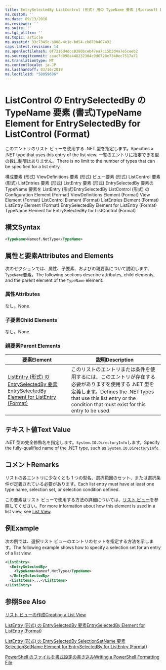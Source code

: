 ```yaml
---
title: EntrySelectedBy ListControl (形式) 用の TypeName 要素 |Microsoft Docs
ms.custom: ''
ms.date: 09/13/2016
ms.reviewer: ''
ms.suite: ''
ms.tgt_pltfrm: ''
ms.topic: article
ms.assetid: 33c7345c-b808-4c1e-bd54-cb870b407432
caps.latest.revision: 14
ms.openlocfilehash: 0f7216d4dcc0380bceb47ea7c15b3d4a7e5ceeb2
ms.sourcegitcommit: caac7d098a448232304c9d6728e7340ec7517a71
ms.translationtype: MT
ms.contentlocale: ja-JP
ms.lasthandoff: 03/16/2019
ms.locfileid: "58059696"
---
```

# <a name="typename-element-for-entryselectedby-for-listcontrol-format"></a><span data-ttu-id="b669c-102">ListControl の EntrySelectedBy の TypeName 要素 (書式)</span><span class="sxs-lookup"><span data-stu-id="b669c-102">TypeName Element for EntrySelectedBy for ListControl (Format)</span></span>

<span data-ttu-id="b669c-103">このエントリのリスト ビューを使用する .NET 型を指定します。</span><span class="sxs-lookup"><span data-stu-id="b669c-103">Specifies a .NET type that uses this entry of the list view.</span></span> <span data-ttu-id="b669c-104">一覧のエントリに指定できる型の数に制限はありません。</span><span class="sxs-lookup"><span data-stu-id="b669c-104">There is no limit to the number of types that can be specified for a list entry.</span></span>

<span data-ttu-id="b669c-105">構成要素 (形式) ViewDefinitions 要素 (形式) ビュー要素 (形式) ListControl 要素 (形式) ListEntries 要素 (形式) ListEntry 要素 (形式) EntrySelectedBy 要素の TypeName 要素を ListEntry (形式)EntrySelectedBy ListControl (形式) の</span><span class="sxs-lookup"><span data-stu-id="b669c-105">Configuration Element (Format) ViewDefinitions Element (Format) View Element (Format) ListControl Element (Format) ListEntries Element (Format) ListEntry Element (Format) EntrySelectedBy Element for ListEntry (Format) TypeName Element for EntrySelectedBy for ListControl (Format)</span></span>

## <a name="syntax"></a><span data-ttu-id="b669c-106">構文</span><span class="sxs-lookup"><span data-stu-id="b669c-106">Syntax</span></span>

```xml
<TypeName>Nameof.NetType</TypeName>
```

## <a name="attributes-and-elements"></a><span data-ttu-id="b669c-107">属性と要素</span><span class="sxs-lookup"><span data-stu-id="b669c-107">Attributes and Elements</span></span>

<span data-ttu-id="b669c-108">次のセクションでは、属性、子要素、およびの親要素について説明します、`TypeName`要素。</span><span class="sxs-lookup"><span data-stu-id="b669c-108">The following sections describe attributes, child elements, and the parent element of the `TypeName` element.</span></span>

### <a name="attributes"></a><span data-ttu-id="b669c-109">属性</span><span class="sxs-lookup"><span data-stu-id="b669c-109">Attributes</span></span>

<span data-ttu-id="b669c-110">なし。</span><span class="sxs-lookup"><span data-stu-id="b669c-110">None.</span></span>

### <a name="child-elements"></a><span data-ttu-id="b669c-111">子要素</span><span class="sxs-lookup"><span data-stu-id="b669c-111">Child Elements</span></span>

<span data-ttu-id="b669c-112">なし。</span><span class="sxs-lookup"><span data-stu-id="b669c-112">None.</span></span>

### <a name="parent-elements"></a><span data-ttu-id="b669c-113">親要素</span><span class="sxs-lookup"><span data-stu-id="b669c-113">Parent Elements</span></span>

|<span data-ttu-id="b669c-114">要素</span><span class="sxs-lookup"><span data-stu-id="b669c-114">Element</span></span>|<span data-ttu-id="b669c-115">説明</span><span class="sxs-lookup"><span data-stu-id="b669c-115">Description</span></span>|
|-------------|-----------------|
|[<span data-ttu-id="b669c-116">ListEntry (形式) の EntrySelectedBy 要素</span><span class="sxs-lookup"><span data-stu-id="b669c-116">EntrySelectedBy Element for ListEntry (Format)</span></span>](./entryselectedby-element-for-listentry-for-listcontrol-format.md)|<span data-ttu-id="b669c-117">このリストのエントリまたは条件を使用するには、このエントリが存在する必要がありますを使用する .NET 型を定義します。</span><span class="sxs-lookup"><span data-stu-id="b669c-117">Defines the .NET types that use this list entry or the condition that must exist for this entry to be used.</span></span>|

## <a name="text-value"></a><span data-ttu-id="b669c-118">テキスト値</span><span class="sxs-lookup"><span data-stu-id="b669c-118">Text Value</span></span>

<span data-ttu-id="b669c-119">.NET 型の完全修飾名を指定します。`System.IO.DirectoryInfo`します。</span><span class="sxs-lookup"><span data-stu-id="b669c-119">Specify the fully-qualified name of the .NET type, such as `System.IO.DirectoryInfo`.</span></span>

## <a name="remarks"></a><span data-ttu-id="b669c-120">コメント</span><span class="sxs-lookup"><span data-stu-id="b669c-120">Remarks</span></span>

<span data-ttu-id="b669c-121">リストの各エントリに少なくとも 1 つの型名、選択範囲のセット、または選択条件が定義されている必要があります。</span><span class="sxs-lookup"><span data-stu-id="b669c-121">Each list entry must have at least one type name, selection set, or selection condition defined.</span></span>

<span data-ttu-id="b669c-122">この要素はリスト ビューで使用する方法の詳細については、[リスト ビュー](./creating-a-list-view.md)を参照してください。</span><span class="sxs-lookup"><span data-stu-id="b669c-122">For more information about how this element is used in a list view, see [List View](./creating-a-list-view.md).</span></span>

## <a name="example"></a><span data-ttu-id="b669c-123">例</span><span class="sxs-lookup"><span data-stu-id="b669c-123">Example</span></span>

<span data-ttu-id="b669c-124">次の例では、選択リスト ビューのエントリのセットを指定する方法を示します。</span><span class="sxs-lookup"><span data-stu-id="b669c-124">The following example shows how to specify a selection set for an entry of a list view.</span></span>

```xml
<ListEntry>
  <EntrySelectedBy>
    <TypeName>Nameof.NetType</TypeName>
  </EntrySelectedBy>
  <ListItems>...</ListItems>
</ListEntry>
```

## <a name="see-also"></a><span data-ttu-id="b669c-125">参照</span><span class="sxs-lookup"><span data-stu-id="b669c-125">See Also</span></span>

[<span data-ttu-id="b669c-126">リスト ビューの作成</span><span class="sxs-lookup"><span data-stu-id="b669c-126">Creating a List View</span></span>](./creating-a-list-view.md)

[<span data-ttu-id="b669c-127">ListEntry (形式) の EntrySelectedBy 要素</span><span class="sxs-lookup"><span data-stu-id="b669c-127">EntrySelectedBy Element for ListEntry (Format)</span></span>](./entryselectedby-element-for-listentry-for-listcontrol-format.md)

[<span data-ttu-id="b669c-128">ListEntry (形式) の EntrySelectedBy SelectionSetName 要素</span><span class="sxs-lookup"><span data-stu-id="b669c-128">SelectionSetName Element for EntrySelectedBy for ListEntry (Format)</span></span>](./selectionsetname-element-for-entryselectedby-for-listcontrol-format.md)

[<span data-ttu-id="b669c-129">PowerShell のファイルを書式設定の書き込み</span><span class="sxs-lookup"><span data-stu-id="b669c-129">Writing a PowerShell Formatting File</span></span>](./writing-a-powershell-formatting-file.md)
